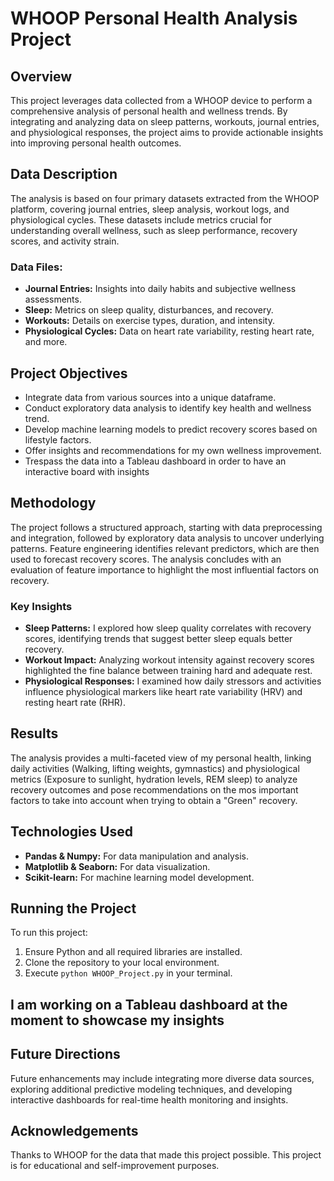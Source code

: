 # WHOOP Personal Health Analysis Project

## Overview
This project leverages data collected from a WHOOP device to perform a comprehensive analysis of personal health and wellness trends. By integrating and analyzing data on sleep patterns, workouts, journal entries, and physiological responses, the project aims to provide actionable insights into improving personal health outcomes.

## Data Description
The analysis is based on four primary datasets extracted from the WHOOP platform, covering journal entries, sleep analysis, workout logs, and physiological cycles. These datasets include metrics crucial for understanding overall wellness, such as sleep performance, recovery scores, and activity strain.

### Data Files:
- **Journal Entries:** Insights into daily habits and subjective wellness assessments.
- **Sleep:** Metrics on sleep quality, disturbances, and recovery.
- **Workouts:** Details on exercise types, duration, and intensity.
- **Physiological Cycles:** Data on heart rate variability, resting heart rate, and more.

## Project Objectives
- Integrate data from various sources into a unique dataframe.
- Conduct exploratory data analysis to identify key health and wellness trend.
- Develop machine learning models to predict recovery scores based on lifestyle factors.
- Offer insights and recommendations for my own wellness improvement.
- Trespass the data into a Tableau dashboard in order to have an interactive board with insights

## Methodology
The project follows a structured approach, starting with data preprocessing and integration, followed by exploratory data analysis to uncover underlying patterns. Feature engineering identifies relevant predictors, which are then used to forecast recovery scores. The analysis concludes with an evaluation of feature importance to highlight the most influential factors on recovery.

### Key Insights
- **Sleep Patterns:** I explored how sleep quality correlates with recovery scores, identifying trends that suggest better sleep equals better recovery.
- **Workout Impact:** Analyzing workout intensity against recovery scores highlighted the fine balance between training hard and adequate rest.
- **Physiological Responses:** I examined how daily stressors and activities influence physiological markers like heart rate variability (HRV) and resting heart rate (RHR).

## Results
The analysis provides a multi-faceted view of my personal health, linking daily activities (Walking, lifting weights, gymnastics) and physiological metrics (Exposure to sunlight, hydration levels, REM sleep) to analyze recovery outcomes and pose recommendations on the mos important factors to take into account when trying to obtain a "Green" recovery.

## Technologies Used
- **Pandas & Numpy:** For data manipulation and analysis.
- **Matplotlib & Seaborn:** For data visualization.
- **Scikit-learn:** For machine learning model development.

## Running the Project
To run this project:
1. Ensure Python and all required libraries are installed.
2. Clone the repository to your local environment.
3. Execute `python WHOOP_Project.py` in your terminal.

## I am working on a Tableau dashboard at the moment to showcase my insights 

## Future Directions
Future enhancements may include integrating more diverse data sources, exploring additional predictive modeling techniques, and developing interactive dashboards for real-time health monitoring and insights.

## Acknowledgements
Thanks to WHOOP for the data that made this project possible. This project is for educational and self-improvement purposes.
